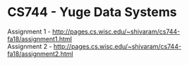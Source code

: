 # CS744 - Yuge Data Systems
Assignment 1 - http://pages.cs.wisc.edu/~shivaram/cs744-fa18/assignment1.html \
Assignment 2 - http://pages.cs.wisc.edu/~shivaram/cs744-fa18/assignment2.html
